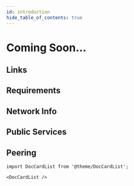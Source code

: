 ```yaml
---
id: introduction
hide_table_of_contents: true
---
```


# Coming Soon...

## Links

## Requirements

## Network Info 

## Public Services

## Peering

```mdx-code-block
import DocCardList from '@theme/DocCardList';

<DocCardList />
```